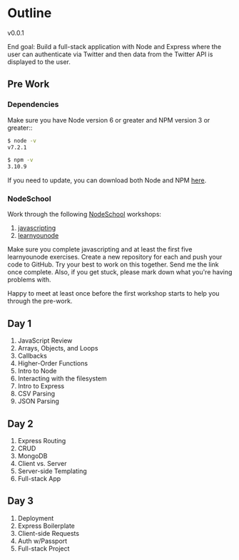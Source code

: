 # Outline

v0.0.1

End goal: Build a full-stack application with Node and Express where the user can authenticate via Twitter and then data from the Twitter API is displayed to the user.

## Pre Work

### Dependencies

Make sure you have Node version 6 or greater and NPM version 3 or greater::

```sh
$ node -v
v7.2.1

$ npm -v
3.10.9
```

If you need to update, you can download both Node and NPM [here](https://nodejs.org/en/download/current/).

### NodeSchool

Work through the following [NodeSchool](https://nodeschool.io/) workshops:

1. [javascripting](https://github.com/workshopper/javascripting)
1. [learnyounode](https://github.com/workshopper/learnyounode)

Make sure you complete javascripting and at least the first five learnyounode exercises. Create a new repository for each and push your code to GitHub. Try your best to work on this together. Send me the link once complete. Also, if you get stuck, please mark down what you're having problems with.

Happy to meet at least once before the first workshop starts to help you through the pre-work.

## Day 1

1. JavaScript Review
1. Arrays, Objects, and Loops
1. Callbacks
1. Higher-Order Functions
1. Intro to Node
1. Interacting with the filesystem
1. Intro to Express
1. CSV Parsing
1. JSON Parsing

## Day 2

1. Express Routing
1. CRUD
1. MongoDB
1. Client vs. Server
1. Server-side Templating
1. Full-stack App

## Day 3

1. Deployment
1. Express Boilerplate
1. Client-side Requests
1. Auth w/Passport
1. Full-stack Project

